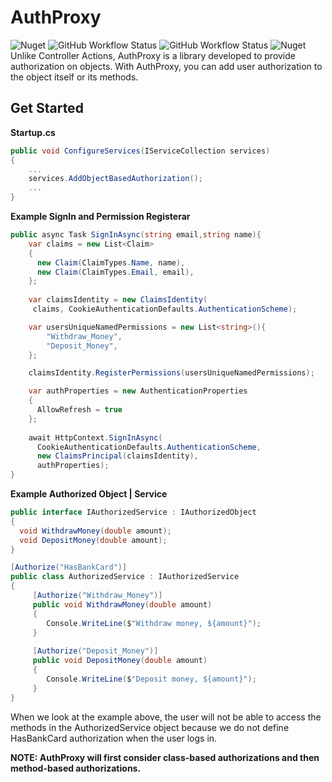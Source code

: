 # AuthProxy

![Nuget](https://img.shields.io/nuget/v/AuthProxy?style=flat-square) ![GitHub Workflow Status](https://img.shields.io/github/workflow/status/berkayalcin/AuthProxy/AuthProxy?label=Nuget%20CI) ![GitHub Workflow Status](https://img.shields.io/github/workflow/status/berkayalcin/AuthProxy/AuthProxy%20CI) ![Nuget](https://img.shields.io/nuget/dt/AuthProxy)
Unlike Controller Actions, AuthProxy is a library developed to provide authorization on objects.
With AuthProxy, you can add user authorization to the object itself or its methods.

## Get Started

**Startup.cs**
```csharp
public void ConfigureServices(IServiceCollection services)  
{
	...
	services.AddObjectBasedAuthorization();
	...
}
```

**Example SignIn and Permission Registerar**

```csharp
public async Task SignInAsync(string email,string name){
	var claims = new List<Claim>  
	{  
	  new Claim(ClaimTypes.Name, name),  
	  new Claim(ClaimTypes.Email, email),  
	};
	 
	var claimsIdentity = new ClaimsIdentity(  
	 claims, CookieAuthenticationDefaults.AuthenticationScheme);  

	var usersUniqueNamedPermissions = new List<string>(){
		"Withdraw_Money",
		"Deposit_Money",
	};

	claimsIdentity.RegisterPermissions(usersUniqueNamedPermissions);

	var authProperties = new AuthenticationProperties  
	{  
	  AllowRefresh = true  
	};  
	  
	await HttpContext.SignInAsync(  
	  CookieAuthenticationDefaults.AuthenticationScheme,  
	  new ClaimsPrincipal(claimsIdentity),  
	  authProperties);
}

```

**Example Authorized Object | Service**
```csharp
public interface IAuthorizedService : IAuthorizedObject  
{  
  void WithdrawMoney(double amount);  
  void DepositMoney(double amount);  
}

[Authorize("HasBankCard")]  
public class AuthorizedService : IAuthorizedService  
{  
	 [Authorize("Withdraw_Money")]  
	 public void WithdrawMoney(double amount)  
	 {  
		Console.WriteLine($"Withdraw money, ${amount}");  
	 }  
	 
	 [Authorize("Deposit_Money")]  
	 public void DepositMoney(double amount)  
	 {  
		Console.WriteLine($"Deposit money, ${amount}");  
	 }
}

```

When we look at the example above, the user will not be able to access the methods in the AuthorizedService object because we do not define HasBankCard authorization when the user logs in.

**NOTE: AuthProxy will first consider class-based authorizations and then method-based authorizations.**
